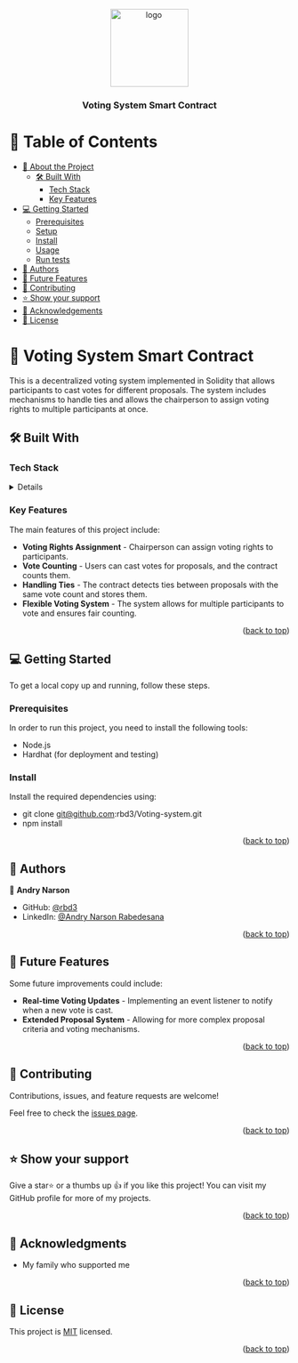 <a name="readme-top"></a>

<div align="center">

  <img src="bookadoc-logo.png" alt="logo" width="140"  height="auto" />
  <br/>

  <h3><b>Voting System Smart Contract</b></h3>

</div>

<!-- TABLE OF CONTENTS -->

# 📗 Table of Contents

- [📖 About the Project](#about-project)
  - [🛠 Built With](#built-with)
    - [Tech Stack](#tech-stack)
    - [Key Features](#key-features)
- [💻 Getting Started](#getting-started)
  - [Prerequisites](#prerequisites)
  - [Setup](#setup)
  - [Install](#install)
  - [Usage](#usage)
  - [Run tests](#run-tests)
- [👥 Authors](#authors)
- [🔭 Future Features](#future-features)
- [🤝 Contributing](#contributing)
- [⭐️ Show your support](#support)
- [🙏 Acknowledgements](#acknowledgements)
- [📝 License](#license)

<!-- PROJECT DESCRIPTION -->

# 📖 Voting System Smart Contract <a name="about-project"></a>

This is a decentralized voting system implemented in Solidity that allows participants to cast votes for different proposals. The system includes mechanisms to handle ties and allows the chairperson to assign voting rights to multiple participants at once.

## 🛠 Built With <a name="built-with"></a>

### Tech Stack <a name="tech-stack"></a>

<details>
  <ul>
    <li><a href="https://soliditylang.org/">Solidity</a> - The smart contract programming language used to build the voting system.</li>
    <li><a href="https://ethereum.org/en/">Ethereum</a> - The blockchain platform on which the smart contract is deployed.</li>
    <li><a href="https://remix.ethereum.org/">Remix IDE</a> - The integrated development environment used for writing, testing, and deploying the Solidity smart contract.</li>
  </ul>
</details>

### Key Features <a name="key-features"></a>

The main features of this project include:

- **Voting Rights Assignment** - Chairperson can assign voting rights to participants.
- **Vote Counting** - Users can cast votes for proposals, and the contract counts them.
- **Handling Ties** - The contract detects ties between proposals with the same vote count and stores them.
- **Flexible Voting System** - The system allows for multiple participants to vote and ensures fair counting.

<p align="right">(<a href="#readme-top">back to top</a>)</p>

## 💻 Getting Started <a name="getting-started"></a>

To get a local copy up and running, follow these steps.

### Prerequisites

In order to run this project, you need to install the following tools:

- Node.js
- Hardhat (for deployment and testing)

### Install

Install the required dependencies using:
 - git clone git@github.com:rbd3/Voting-system.git
 - npm install

<p align="right">(<a href="#readme-top">back to top</a>)</p>

## 👥 Authors <a name="authors"></a>

👤 **Andry Narson**

- GitHub: [@rbd3](https://github.com/rbd3)
- LinkedIn: [@Andry Narson Rabedesana](https://linkedin.com/in/andry-rabedesana)

<p align="right">(<a href="#readme-top">back to top</a>)</p>

## 🔭 Future Features <a name="future-features"></a>

Some future improvements could include:

- **Real-time Voting Updates** - Implementing an event listener to notify when a new vote is cast.
- **Extended Proposal System** - Allowing for more complex proposal criteria and voting mechanisms.
  
<p align="right">(<a href="#readme-top">back to top</a>)</p>

## 🤝 Contributing <a name="contributing"></a>

Contributions, issues, and feature requests are welcome!

Feel free to check the [issues page](https://github.com/rbd3/Voting-system/issues).

<p align="right">(<a href="#readme-top">back to top</a>)</p>

## ⭐️ Show your support <a name="support"></a>

Give a star⭐️ or a thumbs up 👍 if you like this project! You can visit my GitHub profile for more of my projects.

<p align="right">(<a href="#readme-top">back to top</a>)</p>

## 🙏 Acknowledgments <a name="acknowledgements"></a>

- My family who supported me

<p align="right">(<a href="#readme-top">back to top</a>)</p>

## 📝 License <a name="license"></a>

This project is [MIT](./LICENSE) licensed.

<p align="right">(<a href="#readme-top">back to top</a>)</p>
